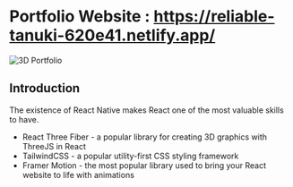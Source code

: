 # Portfolio Website : https://reliable-tanuki-620e41.netlify.app/
![3D Portfolio](https://i.ibb.co/9ykhLtM/Thumbnail.png)

## Introduction
The existence of React Native makes React one of the most valuable skills to have. 

- React Three Fiber - a popular library for creating 3D graphics with ThreeJS in React
- TailwindCSS - a popular utility-first CSS styling framework
- Framer Motion - the most popular library used to bring your React website to life with animations
